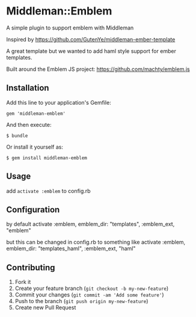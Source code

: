 # Middleman::Emblem

A simple plugin to support emblem with Middleman

Inspired by https://github.com/GutenYe/middleman-ember-template

A great template but we wanted to add haml style support for ember templates.

Built around the Emblem JS project: https://github.com/machty/emblem.js

## Installation

Add this line to your application's Gemfile:

    gem 'middleman-emblem'

And then execute:

    $ bundle

Or install it yourself as:

    $ gem install middleman-emblem

## Usage

add `activate :emblem` to config.rb

## Configuration

by default
    activate :emblem, emblem_dir: "templates", :emblem_ext, "emblem"

but this can be changed in config.rb to something like
    activate :emblem, emblem_dir: "templates_haml", :emblem_ext, "haml"

## Contributing

1. Fork it
2. Create your feature branch (`git checkout -b my-new-feature`)
3. Commit your changes (`git commit -am 'Add some feature'`)
4. Push to the branch (`git push origin my-new-feature`)
5. Create new Pull Request
